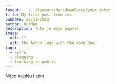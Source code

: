```yaml
---
layout: ../../layouts/MarkdownPostLayout.astro
title: My first post from cms
pubDate: 25/11/2022
author: Kuldas
description: Toto je moje poprvé
image:
  url: ""
  alt: The Astro logo with the word One.
tags:
  - astro
  - blogging
  - learning in public
---
```

Něco napíšu i sem